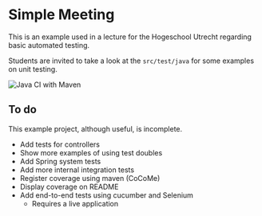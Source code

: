 # Simple Meeting
This is an example used
in a lecture for the Hogeschool
Utrecht regarding basic automated testing.

Students are invited to take a
look at the `src/test/java` for
some examples on unit testing.

![Java CI with Maven](https://github.com/arothuis-hu/simple-meeting-example/workflows/Java%20CI%20with%20Maven/badge.svg)

## To do
This example project, although useful,
is incomplete.

* Add tests for controllers
* Show more examples of using test doubles
* Add Spring system tests
* Add more internal integration tests
* Register coverage using maven (CoCoMe)
* Display coverage on README
* Add end-to-end tests using cucumber and Selenium
    * Requires a live application

